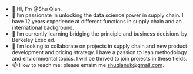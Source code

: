 - 👋 Hi, I’m @Shu Qian. 
- 👀 I’m passionate in unlocking the data science power in supply chain. I have  12 years experience at different functions in supply chain and an international background.  
- 🌱 I’m currently learning bridging the principle and business decisions by Berkeley Exec ed.  
- 💞️ I’m looking to collaborate on projects in supply chain and new product development and pricing strategy. I have a passion to lean methodology and enviornmental topics. I will be thrived to join projects in these fields. 
- 📫 How to reach me: please emaim me shuqianuk@gmail.com. 

<!---
ShuDataScience/ShuDataScience is a ✨ special ✨ repository because its `README.md` (this file) appears on your GitHub profile.
You can click the Preview link to take a look at your changes.
--->
